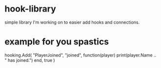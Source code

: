 # hook-library
simple library I'm working on to easier add hooks and connections.

# example for you spastics

hooking.Add(
    "PlayerJoined",
    "joined",
    function(player)
        print(player.Name .. " has joined.")
    end,
    true
)
